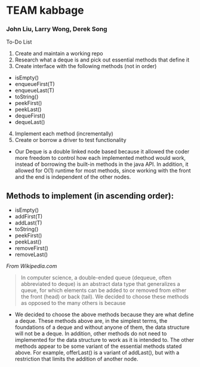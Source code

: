 # TEAM kabbage
### John Liu, Larry Wong, Derek Song

To-Do List
1) Create and maintain a working repo
2) Research what a deque is and pick out essential methods that define it
3) Create interface with the following methods (not in order)
- isEmpty()
- enqueueFirst(T)
- enqueueLast(T)
- toString()
- peekFirst()
- peekLast()
- dequeFirst()
- dequeLast()
4) Implement each method (incrementally)
5) Create or borrow a driver to test functionality

* Our Deque is a double linked node based because it allowed the coder more freedom to control how each implemented method would work, instead of borrowing the built-in methods in the java API. In addition, it allowed for O(1) runtime for most methods, since working with the front and the end is independent of the other nodes. 

## Methods to implement (in ascending order):
- isEmpty()
- addFirst(T)
- addLast(T)
- toString()
- peekFirst()
- peekLast()
- removeFirst()
- removeLast()

_From Wikipedia.com_
> In computer science, a double-ended queue (dequeue, often abbreviated to deque) is an abstract data type that generalizes a queue, for which elements can be added to or removed from either the front (head) or back (tail).
We decided to choose these methods as opposed to the many others is because

- We decided to choose the above methods because they are what define a deque. These methods above are, in the simplest terms, the foundations of a deque and without anyone of them, the data structure will not be a deque. In addition, other methods do not need to implemented for the data structure to work as it is intended to. The other methods appear to be some variant of the essential methods stated above. For example, offerLast() is a variant of addLast(), but with a restriction that limits the addition of another node.
